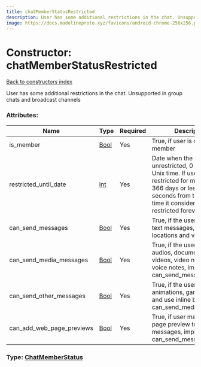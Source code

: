 ```yaml
---
title: chatMemberStatusRestricted
description: User has some additional restrictions in the chat. Unsupported in group chats and broadcast channels
image: https://docs.madelineproto.xyz/favicons/android-chrome-256x256.png
---
```

# Constructor: chatMemberStatusRestricted  
[Back to constructors index](index.md)



User has some additional restrictions in the chat. Unsupported in group chats and broadcast channels

### Attributes:

| Name     |    Type       | Required | Description |
|----------|---------------|----------|-------------|
|is\_member|[Bool](../types/Bool.md) | Yes|True, if user is chat member|
|restricted\_until\_date|[int](../types/int.md) | Yes|Date when the user will be unrestricted, 0 if never. Unix time. If user is restricted for more than 366 days or less than 30 seconds from the current time it considered to be restricted forever|
|can\_send\_messages|[Bool](../types/Bool.md) | Yes|True, if the user can send text messages, contacts, locations and venues|
|can\_send\_media\_messages|[Bool](../types/Bool.md) | Yes|True, if the user can send audios, documents, photos, videos, video notes and voice notes, implies can_send_messages|
|can\_send\_other\_messages|[Bool](../types/Bool.md) | Yes|True, if the user can send animations, games, stickers and use inline bots, implies can_send_media_messages|
|can\_add\_web\_page\_previews|[Bool](../types/Bool.md) | Yes|True, if user may add web page preview to his messages, implies can_send_messages|



### Type: [ChatMemberStatus](../types/ChatMemberStatus.md)


